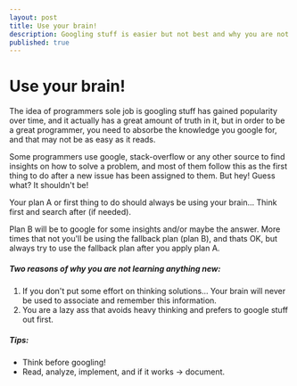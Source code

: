 ```yaml
---
layout: post
title: Use your brain!
description: Googling stuff is easier but not best and why you are not retaining any knowledge
published: true
---
```

# Use your brain!

The idea of programmers sole job is googling stuff has gained popularity over time, and it actually has a great amount of truth in it, but in order to be a great programmer, you need to absorbe the knowledge you google for, and that may not be as easy as it reads.


Some programmers use google, stack-overflow or any other source to find insights on how to solve a problem, and most of them follow this as the first thing to do after a new issue has been assigned to them. But hey! Guess what? It shouldn't be!

Your plan A or first thing to do should always be using your brain... Think first and search after (if needed).

Plan B will be to google for some insights and/or maybe the answer. More times that not you'll be using the fallback plan (plan B), and thats OK, but always try to use the fallback plan after you apply plan A.

##### Two reasons of why you are not learning anything new:

1. If you don't put some effort on thinking solutions... Your brain will never be used to associate and remember this information.
2. You are a lazy ass that avoids heavy thinking and prefers to google stuff out first.

##### Tips:
- Think before googling!
- Read, analyze, implement, and if it works -> document.
